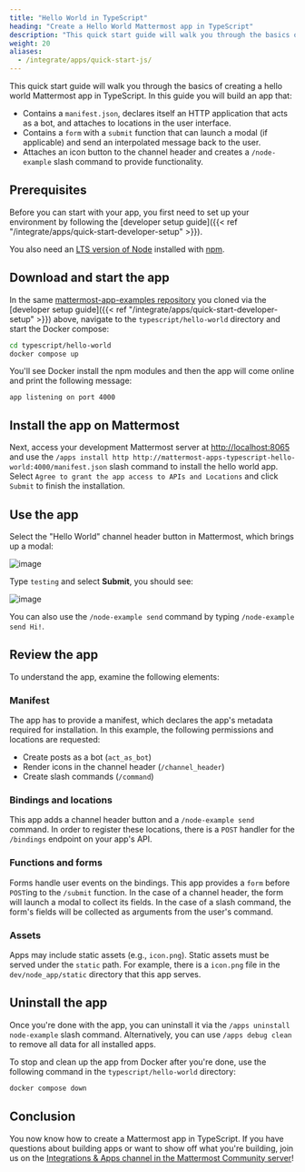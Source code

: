 ```yaml
---
title: "Hello World in TypeScript"
heading: "Create a Hello World Mattermost app in TypeScript"
description: "This quick start guide will walk you through the basics of creating a hello world Mattermost app in TypeScript."
weight: 20
aliases:
  - /integrate/apps/quick-start-js/
---
```


This quick start guide will walk you through the basics of creating a hello world Mattermost app in TypeScript. In this guide you will build an app that:

- Contains a `manifest.json`, declares itself an HTTP application that acts as a bot, and attaches to locations in the user interface.
- Contains a `form` with a `submit` function that can launch a modal (if applicable) and send an interpolated message back to the user.
- Attaches an icon button to the channel header and creates a `/node-example` slash command to provide functionality.

## Prerequisites

Before you can start with your app, you first need to set up your environment by following the [developer setup guide]({{< ref "/integrate/apps/quick-start-developer-setup" >}}).

You also need an [LTS version of Node](https://nodejs.org/en/download/) installed with [npm](https://www.npmjs.com/).

## Download and start the app

In the same [mattermost-app-examples repository](https://github.com/mattermost/mattermost-app-examples) you cloned via the [developer setup guide]({{< ref "/integrate/apps/quick-start-developer-setup" >}}) above, navigate to the `typescript/hello-world` directory and start the Docker compose:

```sh
cd typescript/hello-world
docker compose up
```

You'll see Docker install the npm modules and then the app will come online and print the following message:

```
app listening on port 4000
```

## Install the app on Mattermost

Next, access your development Mattermost server at [http://localhost:8065](http://localhost:8065) and use the `/apps install http http://mattermost-apps-typescript-hello-world:4000/manifest.json` slash command to install the hello world app. Select `Agree to grant the app access to APIs and Locations` and click `Submit` to finish the installation.

## Use the app

Select the "Hello World" channel header button in Mattermost, which brings up a modal:

![image](modal.png)

Type `testing` and select **Submit**, you should see:

![image](submit.png)

You can also use the `/node-example send` command by typing `/node-example send Hi!`.

## Review the app

To understand the app, examine the following elements:

### Manifest

The app has to provide a manifest, which declares the app's metadata required for installation. In this example, the following permissions and locations are requested:

- Create posts as a bot (`act_as_bot`)
- Render icons in the channel header (`/channel_header`)
- Create slash commands (`/command`)

### Bindings and locations

This app adds a channel header button and a `/node-example send` command. In order to register these locations, there is a `POST` handler for the `/bindings` endpoint on your app's API.

### Functions and forms

Forms handle user events on the bindings. This app provides a `form` before `POST`ing to the `/submit` function. In the case of a channel header, the form will launch a modal to collect its fields. In the case of a slash command, the form's fields will be collected as arguments from the user's command.

### Assets

Apps may include static assets (e.g., `icon.png`). Static assets must be served under the `static` path. For example, there is a `icon.png` file in the `dev/node_app/static` directory that this app serves.

## Uninstall the app

Once you're done with the app, you can uninstall it via the `/apps uninstall node-example` slash command. Alternatively, you can use `/apps debug clean` to remove all data for all installed apps.

To stop and clean up the app from Docker after you're done, use the following command in the `typescript/hello-world` directory:

```sh
docker compose down
```

## Conclusion

You now know how to create a Mattermost app in TypeScript. If you have questions about building apps or want to show off what you're building, join us on the [Integrations & Apps channel in the Mattermost Community server](https://community.mattermost.com/core/channels/integrations)!
